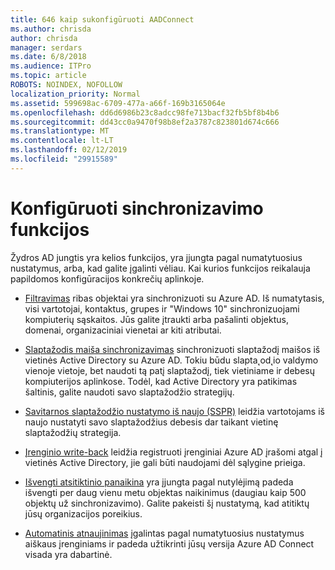 ```yaml
---
title: 646 kaip sukonfigūruoti AADConnect
ms.author: chrisda
author: chrisda
manager: serdars
ms.date: 6/8/2018
ms.audience: ITPro
ms.topic: article
ROBOTS: NOINDEX, NOFOLLOW
localization_priority: Normal
ms.assetid: 599698ac-6709-477a-a66f-169b3165064e
ms.openlocfilehash: dd6d6986b23c8adcc98fe713bacf32fb5bf8b4b6
ms.sourcegitcommit: dd43cc0a9470f98b8ef2a3787c823801d674c666
ms.translationtype: MT
ms.contentlocale: lt-LT
ms.lasthandoff: 02/12/2019
ms.locfileid: "29915589"
---
```

# <a name="configure-sync-features"></a>Konfigūruoti sinchronizavimo funkcijos

Žydros AD jungtis yra kelios funkcijos, yra įjungta pagal numatytuosius nustatymus, arba, kad galite įgalinti vėliau. Kai kurios funkcijos reikalauja papildomos konfigūracijos konkrečių aplinkoje.
  
- [Filtravimas](https://docs.microsoft.com/azure/active-directory/connect/active-directory-aadconnectsync-configure-filtering) ribas objektai yra sinchronizuoti su Azure AD. Iš numatytasis, visi vartotojai, kontaktus, grupes ir "Windows 10" sinchronizuojami kompiuterių sąskaitos. Jūs galite įtraukti arba pašalinti objektus, domenai, organizaciniai vienetai ar kiti atributai. 
    
- [Slaptažodis maiša sinchronizavimas](https://docs.microsoft.com/azure/active-directory/connect/active-directory-aadconnectsync-implement-password-hash-synchronization) sinchronizuoti slaptažodį maišos iš vietinės Active Directory su Azure AD. Tokiu būdu slapta˛od˛io valdymo vienoje vietoje, bet naudoti tą patį slaptažodį, tiek vietiniame ir debesų kompiuterijos aplinkose. Todėl, kad Active Directory yra patikimas šaltinis, galite naudoti savo slaptažodžio strategijų. 
    
- [Savitarnos slaptažodžio nustatymo iš naujo (SSPR)](https://docs.microsoft.com/azure/active-directory/authentication/quickstart-sspr) leidžia vartotojams iš naujo nustatyti savo slaptažodžius debesis dar taikant vietinę slaptažodžių strategija. 
    
- [Įrenginio write-back](https://docs.microsoft.com/azure/active-directory/connect/active-directory-aadconnect-feature-device-writeback) leidžia registruoti įrenginiai Azure AD įrašomi atgal į vietinės Active Directory, jie gali būti naudojami dėl sąlygine prieiga. 
    
- [Išvengti atsitiktinio panaikina](https://docs.microsoft.com/azure/active-directory/connect/active-directory-aadconnectsync-feature-prevent-accidental-deletes) yra įjungta pagal nutylėjimą padeda išvengti per daug vienu metu objektas naikinimus (daugiau kaip 500 objektų už sinchronizavimo). Galite pakeisti šį nustatymą, kad atitiktų jūsų organizacijos poreikius. 
    
- [Automatinis atnaujinimas](https://docs.microsoft.com/azure/active-directory/connect/active-directory-aadconnect-feature-automatic-upgrade) įgalintas pagal numatytuosius nustatymus aiškaus įrenginiams ir padeda užtikrinti jūsų versija Azure AD Connect visada yra dabartinė. 
    

